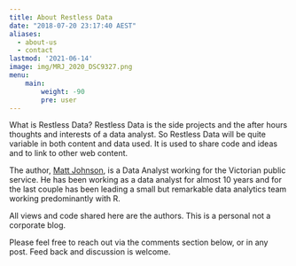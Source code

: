 ```yaml
---
title: About Restless Data
date: "2018-07-20 23:17:40 AEST"
aliases:
  - about-us
  - contact
lastmod: '2021-06-14'
image: img/MRJ_2020_DSC9327.png
menu:
    main: 
        weight: -90
        pre: user
---
```



What is Restless Data? Restless Data is the side projects and the after hours thoughts and interests of a data analyst. So Restless Data will be quite variable in both content and data used. It is used to share code and ideas and to link to other web content. 

The author, [Matt Johnson](https://www.linkedin.com/in/matthew-johnson-79530a104/), is a Data Analyst working for the Victorian public service. He has been working as a data analyst for almost 10 years and for the last couple has been leading a small but remarkable data analytics team working predominantly with R.

All views and code shared here are the authors. This is a personal not a corporate blog.

Please feel free to reach out via the comments section below, or in any post. Feed back and discussion is welcome.





